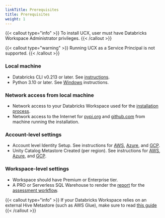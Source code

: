 ```yaml
---
linkTitle: Prerequisites
title: Prerequisites
weight: 1
---
```


{{< callout type="info" >}}
To install UCX, user must have Databricks Workspace Administrator privileges.
{{< /callout >}}

{{< callout type="warning" >}}
Running UCX as a Service Principal is not supported.
{{< /callout >}}

### Local machine
- Databricks CLI v0.213 or later. See [instructions](./databricks_cli.md).
- Python 3.10 or later. See [Windows](https://www.python.org/downloads/windows/) instructions.


### Network access from local machine
- Network access to your Databricks Workspace used for the [installation process](./install_ucx.md).
- Network access to the Internet for [pypi.org](https://pypi.org) and [github.com](https://github.com) from machine running the installation.

### Account-level settings
- Account level Identity Setup. See instructions for [AWS](https://docs.databricks.com/en/administration-guide/users-groups/best-practices.html), [Azure](https://learn.microsoft.com/en-us/azure/databricks/administration-guide/users-groups/best-practices), and [GCP](https://docs.gcp.databricks.com/administration-guide/users-groups/best-practices.html).
- Unity Catalog Metastore Created (per region). See instructions for [AWS](https://docs.databricks.com/en/data-governance/unity-catalog/create-metastore.html), [Azure](https://learn.microsoft.com/en-us/azure/databricks/data-governance/unity-catalog/create-metastore), and [GCP](https://docs.gcp.databricks.com/data-governance/unity-catalog/create-metastore.html).


### Workspace-level settings
- Workspace should have Premium or Enterprise tier.
- A PRO or Serverless SQL Warehouse to render the [report](docs/reference/assessment.md) for the [assessment workflow](docs/reference/workflows/assessment.md).

{{< callout type="info" >}}
If your Databricks Workspace relies on an external Hive Metastore (such as AWS Glue), make sure to read [this guide](docs/reference/external_hms_glue.md)
{{< /callout >}}
